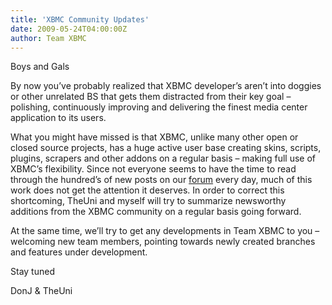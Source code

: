 ```yaml
---
title: 'XBMC Community Updates'
date: 2009-05-24T04:00:00Z
author: Team XBMC
---
```

Boys and Gals

 By now you’ve probably realized that XBMC developer’s aren’t into doggies or other unrelated BS that gets them distracted from their key goal – polishing, continuously improving and delivering the finest media center application to its users.

 What you might have missed is that XBMC, unlike many other open or closed source projects, has a huge active user base creating skins, scripts, plugins, scrapers and other addons on a regular basis – making full use of XBMC’s flexibility. Since not everyone seems to have the time to read through the hundred’s of new posts on our [forum](/article/forum-upgrade-it-finally-happening) every day, much of this work does not get the attention it deserves. In order to correct this shortcoming, TheUni and myself will try to summarize newsworthy additions from the XBMC community on a regular basis going forward.

 At the same time, we’ll try to get any developments in Team XBMC to you – welcoming new team members, pointing towards newly created branches and features under development.

 Stay tuned

 DonJ & TheUni

 